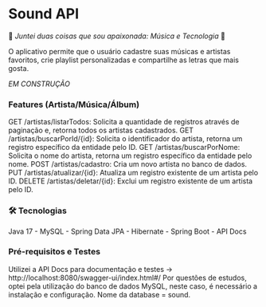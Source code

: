 # Sound API 

:sparkling_heart: *Juntei duas coisas que sou apaixonada: Música e Tecnologia* :sparkling_heart:
<p>O aplicativo permite que o usuário cadastre suas músicas e artistas favoritos, crie playlist personalizadas e compartilhe as letras que mais gosta. </p>

*EM CONSTRUÇÃO*

### Features (Artista/Música/Álbum)
GET /artistas/listarTodos: Solicita a quantidade de registros através de paginação e, retorna todos os artistas cadastrados.
GET /artistas/buscarPorId/{id}: Solicita o identificador do artista, retorna um registro específico da entidade pelo ID.
GET /artistas/buscarPorNome: Solicita o nome do artista, retorna um registro específico da entidade pelo nome.
POST /artistas/cadastro: Cria um novo artista no banco de dados.
PUT /artistas/atualizar/{id}: Atualiza um registro existente de um artista pelo ID.
DELETE /artistas/deletar/{id}: Exclui um registro existente de um artista pelo ID.

### 🛠 Tecnologias
Java 17 - MySQL - Spring Data JPA - Hibernate - Spring Boot - API Docs 

### Pré-requisitos e Testes
Utilizei a API Docs para documentação e testes -> http://localhost:8080/swagger-ui/index.html#/
Por questões de estudos, optei pela utilização do banco de dados MySQL, neste caso, é necessário a instalação e configuração. 
Nome da database = sound. 
